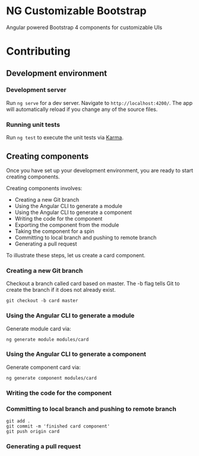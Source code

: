 # NG Customizable Bootstrap

Angular powered Bootstrap 4 components for customizable UIs

# Contributing

## Development environment

### Development server

Run `ng serve` for a dev server. Navigate to `http://localhost:4200/`. The app will automatically reload if you change any of the source files.

### Running unit tests

Run `ng test` to execute the unit tests via [Karma](https://karma-runner.github.io).

## Creating components

Once you have set up your development environment, you are ready to start creating components.

Creating components involves: 
* Creating a new Git branch
* Using the Angular CLI to generate a module
* Using the Angular CLI to generate a component
* Writing the code for the component
* Exporting the component from the module
* Taking the component for a spin
* Committing to local branch and pushing to remote branch
* Generating a pull request

To illustrate these steps, let us create a card component.

### Creating a new Git branch

Checkout a branch called card based on master. The -b flag tells Git to create the branch if it does not already exist.

`git checkout -b card master`

### Using the Angular CLI to generate a module

Generate module card via:

`ng generate module modules/card`

### Using the Angular CLI to generate a component

Generate component card via:

`ng generate component modules/card`

### Writing the code for the component


### Committing to local branch and pushing to remote branch

```
git add .
git commit -m 'finished card component'
git push origin card
```

### Generating a pull request


